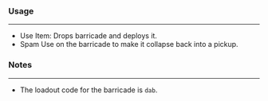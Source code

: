 ### Usage
---
- Use Item: Drops barricade and deploys it.
- Spam Use on the barricade to make it collapse back into a pickup.

### Notes
---
- The loadout code for the barricade is `dab`.